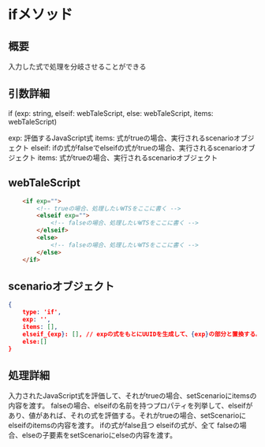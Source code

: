 # ifメソッド

## 概要

入力した式で処理を分岐させることができる

## 引数詳細

if (exp: string, elseif: webTaleScript, else: webTaleScript, items: webTaleScript)

exp: 評価するJavaScript式
items: 式がtrueの場合、実行されるscenarioオブジェクト
elseif: ifの式がfalseでelseifの式がtrueの場合、実行されるscenarioオブジェクト
items: 式がtrueの場合、実行されるscenarioオブジェクト

## webTaleScript

```html
    <if exp="">
        <!-- trueの場合、処理したいWTSをここに書く -->
        <elseif exp="">
            <!-- falseの場合、処理したいWTSをここに書く -->
        </elseif>
        <else>
            <!-- falseの場合、処理したいWTSをここに書く -->
        </else>
    </if>

```

## scenarioオブジェクト

```json
{
    type: 'if',
    exp: '',
    items: [],
    elseif_{exp}: [], // expの式をもとにUUIDを生成して、{exp}の部分と置換する。
    else:[]
}
```

## 処理詳細

入力されたJavaScript式を評価して、それがtrueの場合、setScenarioにitemsの内容を渡す。
falseの場合、elseifの名前を持つプロパティを列挙して、elseifがあり、値があれば、それの式を評価する。それがtrueの場合、setScenarioにelseifのitemsの内容を渡す。
ifの式がfalse且つ elseifの式が、全て falseの場合、elseの子要素をsetScenarioにelseの内容を渡す。

